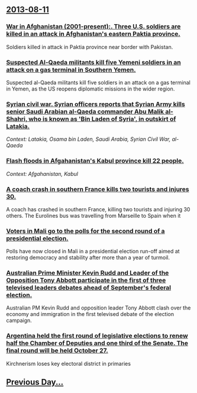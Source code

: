 ## [2013-08-11](/news/2013/08/11/index.md)

### [War in Afghanistan (2001-present):. Three U.S. soldiers are killed in an attack in Afghanistan's eastern Paktia province. ](/news/2013/08/11/war-in-afghanistan-2001-present-three-u-s-soldiers-are-killed-in-an-attack-in-afghanistan-s-eastern-paktia-province.md)
Soldiers killed in attack in Paktia province near border with Pakistan.

### [Suspected Al-Qaeda militants kill five Yemeni soldiers in an attack on a gas terminal in Southern Yemen. ](/news/2013/08/11/suspected-al-qaeda-militants-kill-five-yemeni-soldiers-in-an-attack-on-a-gas-terminal-in-southern-yemen.md)
Suspected al-Qaeda militants kill five soldiers in an attack on a gas terminal in Yemen, as the US reopens diplomatic missions in the wider region.

### [Syrian civil war. Syrian officers reports that Syrian Army kills senior Saudi Arabian al-Qaeda commander Abu Malik al-Shahri, who is known as 'Bin Laden of Syria', in outskirt of Latakia. ](/news/2013/08/11/syrian-civil-war-syrian-officers-reports-that-syrian-army-kills-senior-saudi-arabian-al-qaeda-commander-abu-malik-al-shahri-who-is-known-a.md)
_Context: Latakia, Osama bin Laden, Saudi Arabia, Syrian Civil War, al-Qaeda_

### [Flash floods in Afgahanistan's Kabul province kill 22 people. ](/news/2013/08/11/flash-floods-in-afgahanistan-s-kabul-province-kill-22-people.md)
_Context: Afgahanistan, Kabul_

### [A coach crash in southern France kills two tourists and injures 30. ](/news/2013/08/11/a-coach-crash-in-southern-france-kills-two-tourists-and-injures-30.md)
A coach has crashed in southern France, killing two tourists and injuring 30 others. The Eurolines bus was travelling from Marseille to Spain when it

### [Voters in Mali go to the polls for the second round of a presidential election. ](/news/2013/08/11/voters-in-mali-go-to-the-polls-for-the-second-round-of-a-presidential-election.md)
Polls have now closed in Mali in a presidential election run-off aimed at restoring democracy and stability after more than a year of turmoil.

### [Australian Prime Minister Kevin Rudd and Leader of the Opposition Tony Abbott participate in the first of three televised leaders debates ahead of September's federal election. ](/news/2013/08/11/australian-prime-minister-kevin-rudd-and-leader-of-the-opposition-tony-abbott-participate-in-the-first-of-three-televised-leaders-debates-ah.md)
Australian PM Kevin Rudd and opposition leader Tony Abbott clash over the economy and immigration in the first televised debate of the election campaign.

### [Argentina held the first round of legislative elections to renew half the Chamber of Deputies and one third of the Senate. The final round will be held October 27. ](/news/2013/08/11/argentina-held-the-first-round-of-legislative-elections-to-renew-half-the-chamber-of-deputies-and-one-third-of-the-senate-the-final-round-w.md)
Kirchnerism loses key electoral district in primaries

## [Previous Day...](/news/2013/08/10/index.md)

